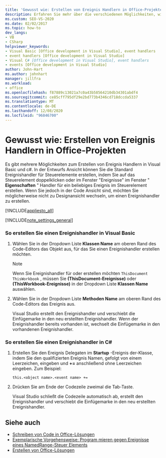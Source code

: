 ```yaml
---
title: 'Gewusst wie: Erstellen von Ereignis Handlern in Office-Projekten'
description: Erfahren Sie mehr über die verschiedenen Möglichkeiten, wie Sie Standard Ereignishandler für Steuerelemente in Visual Basic und c# erstellen können.
ms.custom: SEO-VS-2020
ms.date: 02/02/2017
ms.topic: how-to
dev_langs:
- VB
- CSharp
helpviewer_keywords:
- Visual Basic [Office development in Visual Studio], event handlers
- event handlers [Office development in Visual Studio]
- Visual C# [Office development in Visual Studio], event handlers
- events [Office development in Visual Studio]
author: John-Hart
ms.author: johnhart
manager: jillfra
ms.workload:
- office
ms.openlocfilehash: f87889c13021a7c0a43b58564210db34301abdf4
ms.sourcegitcommit: ce85cff795df29e2bd773b4346cd718dccda5337
ms.translationtype: MT
ms.contentlocale: de-DE
ms.lasthandoff: 12/08/2020
ms.locfileid: "96846700"
---
```

# <a name="how-to-create-event-handlers-in-office-projects"></a>Gewusst wie: Erstellen von Ereignis Handlern in Office-Projekten
  Es gibt mehrere Möglichkeiten zum Erstellen von Ereignis Handlern in Visual Basic und c#. In der Entwurfs Ansicht können Sie die Standard Ereignishandler für Steuerelemente erstellen, indem Sie auf das Steuerelement doppelklicken oder im Fenster "Ereignisse" im Fenster " **Eigenschaften** " Handler für ein beliebiges Ereignis im Steuerelement erstellen. Wenn Sie jedoch in der Code Ansicht sind, möchten Sie möglicherweise nicht zu Designansicht wechseln, um einen Ereignishandler zu erstellen.

 [!INCLUDE[appliesto_all](../vsto/includes/appliesto-all-md.md)]

 [!INCLUDE[note_settings_general](../sharepoint/includes/note-settings-general-md.md)]

### <a name="to-create-an-event-handler-in-visual-basic"></a>So erstellen Sie einen Ereignishandler in Visual Basic

1. Wählen Sie in der Dropdown Liste **Klassen Name** am oberen Rand des Code-Editors das Objekt aus, für das Sie einen Ereignishandler erstellen möchten.

    > [!NOTE]
    > Wenn Sie Ereignishandler für oder erstellen möchten `ThisDocument` `ThisWorkbook` , müssen Sie **(ThisDocument-Ereignisse)** oder **(ThisWorkbook-Ereignisse)** in der Dropdown Liste **Klassen Name** auswählen.

2. Wählen Sie in der Dropdown Liste **Methoden Name** am oberen Rand des Code-Editors das Ereignis aus.

     Visual Studio erstellt den Ereignishandler und verschiebt die Einfügemarke in den neu erstellten Ereignishandler. Wenn der Ereignishandler bereits vorhanden ist, wechselt die Einfügemarke in den vorhandenen Ereignishandler.

### <a name="to-create-an-event-handler-in-c"></a>So erstellen Sie einen Ereignishandler in C\#

1. Erstellen Sie den Ereignis Delegaten im **Startup** -Ereignis der-Klasse, indem Sie den qualifizierten Ereignis Namen, gefolgt von einem Leerzeichen, eingeben und **+=** anschließend ohne Leerzeichen eingeben. Zum Beispiel:

     `this.<object name>.<event name> +=`

2. Drücken Sie am Ende der Codezeile zweimal die Tab-Taste.

     Visual Studio schließt die Codezeile automatisch ab, erstellt den Ereignishandler und verschiebt die Einfügemarke in den neu erstellten Ereignishandler.

## <a name="see-also"></a>Siehe auch
- [Schreiben von Code in Office-Lösungen](../vsto/writing-code-in-office-solutions.md)
- [Exemplarische Vorgehensweise: Program mieren gegen Ereignisse eines NamedRange-Steuer Elements](../vsto/walkthrough-programming-against-events-of-a-namedrange-control.md)
- [Erstellen von Office-Lösungen](../vsto/building-office-solutions.md)
